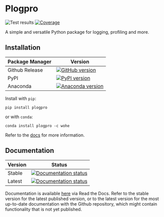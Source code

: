 Plogpro
=======

![Test results](https://github.com/wohe157/plogpro/actions/workflows/unittest.yml/badge.svg)
[![Coverage](https://codecov.io/gh/wohe157/plogpro/branch/main/graph/badge.svg?token=wr6EfOLLJu)](https://codecov.io/gh/wohe157/plogpro)

A simple and versatile Python package for logging, profiling and more.


Installation
------------

| Package Manager | Version |
| --------------- | ------- |
| Github Release  | [![GitHub version](https://badge.fury.io/gh/wohe157%2Fplogpro.svg)](https://badge.fury.io/gh/wohe157%2Fplogpro) |
| PyPI            | [![PyPI version](https://badge.fury.io/py/plogpro.svg)](https://badge.fury.io/py/plogpro) |
| Anaconda        | [![Anaconda version](https://anaconda.org/wohe/plogpro/badges/version.svg)](https://anaconda.org/wohe/plogpro) |

Install with `pip`:
```
pip install plogpro
```
or with `conda`:
```
conda install plogpro -c wohe
```
Refer to the [docs](https://plogpro.readthedocs.io/en/stable/) for more information.


Documentation
-------------

| Version | Status |
| ------- | ------ |
| Stable  | [![Documentation status](https://readthedocs.org/projects/plogpro/badge/?version=stable)](https://plogpro.readthedocs.io/en/stable/?badge=stable) |
| Latest  | [![Documentation status](https://readthedocs.org/projects/plogpro/badge/?version=latest)](https://plogpro.readthedocs.io/en/latest/?badge=latest) |

Documentation is available [here](https://plogpro.readthedocs.io/en/stable/) via
Read the Docs. Refer to the stable version for the latest published version, or
to the latest version for the most up-to-date documentation with the Github
repository, which might contain functionality that is not yet published.
